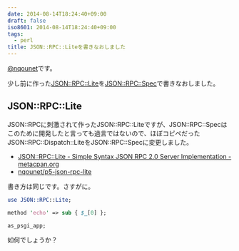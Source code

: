 ```yaml
---
date: 2014-08-14T18:24:40+09:00
draft: false
iso8601: 2014-08-14T18:24:40+09:00
tags:
  - perl
title: JSON::RPC::Liteを書きなおしました
---
```


<a href="https://twitter.com/nqounet">@nqounet</a>です。

少し前に作った<a href="https://metacpan.org/pod/JSON::RPC::Lite">JSON::RPC::Lite</a>を<a href="https://metacpan.org/pod/JSON%3A%3ARPC%3A%3ASpec">JSON::RPC::Spec</a>で書きなおしました。

## JSON::RPC::Lite

JSON::RPCに刺激されて作ったJSON::RPC::Liteですが、JSON::RPC::Specはこのために開発したと言っても過言ではないので、ほぼコピペだったJSON::RPC::Dispatch::LiteをJSON::RPC::Specに変更しました。

- [JSON::RPC::Lite - Simple Syntax JSON RPC 2.0 Server Implementation - metacpan.org](https://metacpan.org/pod/JSON::RPC::Lite)
- [nqounet/p5-json-rpc-lite](https://github.com/nqounet/p5-json-rpc-lite)

書き方は同じです。さすがに。

```perl
use JSON::RPC::Lite;

method 'echo' => sub { $_[0] };

as_psgi_app;
```

如何でしょうか？
